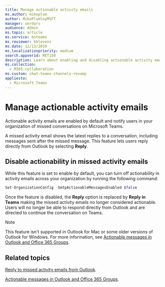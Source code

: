 ```yaml
---
title: Manage actionable activity emails
ms.author: mikeplum
author: MikePlumleyMSFT
manager: serdars
audience: Admin
ms.topic: article
ms.service: msteams
ms.reviewer: kblevens
ms.date: 12/13/2019
ms.localizationpriority: medium
search.appverid: MET150
description: Learn about enabling and disabling actionable activity emails of Microsoft Teams conversations  
ms.collection: 
  - M365-collaboration
ms.custom: chat-teams-channels-revamp
appliesto:
  - Microsoft Teams
---
```


# Manage actionable activity emails

Actionable activity emails are enabled by default and notify users in your organization of missed conversations on Microsoft Teams.

A missed activity email shows the latest replies to a conversation, including messages sent after the missed message. This feature lets users reply directly from Outlook by selecting **Reply**.

## Disable actionability in missed activity emails

While this feature is set to enable by default, you can turn off actionability in activity emails across your organization by running the following command:

```Powershell
Set-OrganizationConfig -SmtpActionableMessagesEnabled $false
```

Once the feature is disabled, the **Reply** option is replaced by **Reply in Teams** making the missed activity emails no longer considered actionable. Users will no longer be able to respond directly from Outlook and are directed to continue the conversation on Teams.

> [!NOTE]
> This feature isn't supported in Outlook for Mac or some older versions of Outlook for Windows. For more information, see [Actionable messages in Outlook and Office 365 Groups](/outlook/actionable-messages/).

## Related topics

[Reply to missed activity emails from Outlook](https://support.office.com/article/reply-to-missed-activity-emails-from-outlook-bc0cf587-db26-4946-aac7-8eebd84f1381).

[Actionable messages in Outlook and Office 365 Groups](/outlook/actionable-messages/).
